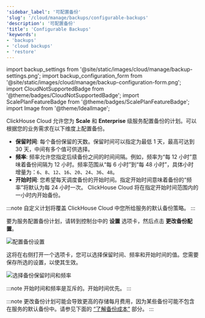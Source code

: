```yaml
---
'sidebar_label': '可配置备份'
'slug': '/cloud/manage/backups/configurable-backups'
'description': '可配置备份'
'title': 'Configurable Backups'
'keywords':
- 'backups'
- 'cloud backups'
- 'restore'
---
```


import backup_settings from '@site/static/images/cloud/manage/backup-settings.png';
import backup_configuration_form from '@site/static/images/cloud/manage/backup-configuration-form.png';
import CloudNotSupportedBadge from '@theme/badges/CloudNotSupportedBadge';
import ScalePlanFeatureBadge from '@theme/badges/ScalePlanFeatureBadge';
import Image from '@theme/IdealImage';

<ScalePlanFeatureBadge feature="可配置备份" linking_verb_are="True"/>

ClickHouse Cloud 允许您为 **Scale** 和 **Enterprise** 级服务配置备份的计划。可以根据您的业务需求在以下维度上配置备份。

- **保留时间**: 每个备份保留的天数。保留时间可以指定为最低 1 天，最高可达到 30 天，中间有多个值可供选择。
- **频率**: 频率允许您指定后续备份之间的时间间隔。例如，频率为“每 12 小时”意味着备份间隔为 12 小时。频率范围从“每 6 小时”到“每 48 小时”，具体小时增量为：`6`、`8`、`12`、`16`、`20`、`24`、`36`、`48`。
- **开始时间**: 您希望每天调度备份的开始时间。指定开始时间意味着备份的“频率”将默认为每 24 小时一次。 ClickHouse Cloud 将在指定开始时间范围内的一小时内开始备份。

:::note
自定义计划将覆盖 ClickHouse Cloud 中您所给服务的默认备份策略。
:::

要为服务配置备份计划，请转到控制台中的 **设置** 选项卡，然后点击 **更改备份配置**。

<Image img={backup_settings} size="lg" alt="配置备份设置" border/>

这将在右侧打开一个选项卡，您可以选择保留时间、频率和开始时间的值。您需要保存所选的设置，以使其生效。

<Image img={backup_configuration_form} size="lg" alt="选择备份保留时间和频率" border/>

:::note
开始时间和频率是互斥的。开始时间优先。
:::

:::note
更改备份计划可能会导致更高的存储每月费用，因为某些备份可能不包含在服务的默认备份中。请参见下面的 [“了解备份成本”](./overview.md/#understanding-backup-cost) 部分。
:::
